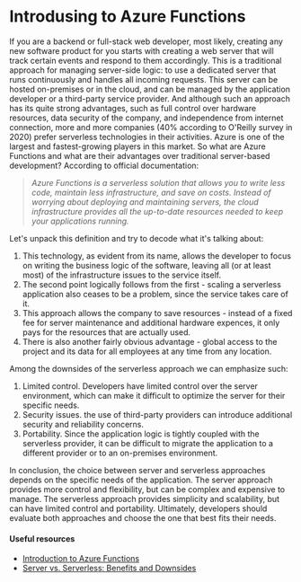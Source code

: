 # Introdusing to Azure Functions

If you are a backend or full-stack web developer, most likely, creating any new software product for you starts with creating a web server that will track certain events and respond to them accordingly. This is a traditional approach for managing server-side logic: to use a dedicated server that runs continuously and handles all incoming requests. This server can be hosted on-premises or in the cloud, and can be managed by the application developer or a third-party service provider. And although such an approach has its quite strong advantages, such as full control over hardware resources, data security of the company, and independence from internet connection, more and more companies (40% according to O'Reilly survey in 2020) prefer serverless technologies in their activities. Azure is one of the largest and fastest-growing players in this market. So what are Azure Functions and what are their advantages over traditional server-based development? According to official documentation:
> *Azure Functions is a serverless solution that allows you to write less code, maintain less infrastructure, and save on costs. Instead of worrying about deploying and maintaining servers, the cloud infrastructure provides all the up-to-date resources needed to keep your applications running.*

Let's unpack this definition and try to decode what it's talking about:
1. This technology, as evident from its name, allows the developer to focus on writing the business logic of the software, leaving all (or at least most) of the infrastructure issues to the service itself.
2. The second point logically follows from the first - scaling a serverless application also ceases to be a problem, since the service takes care of it.
3. This approach allows the company to save resources - instead of a fixed fee for server maintenance and additional hardware expences, it only pays for the resources that are actually used.
4. There is also another fairly obvious advantage - global access to the project and its data for all employees at any time from any location.

Among the downsides of the serverless approach we can emphasize such: 
1. Limited control. Developers have limited control over the server environment, which can make it difficult to optimize the server for their specific needs.
2. Security issues. the use of third-party providers can introduce additional security and reliability concerns.
3. Portability. Since the application logic is tightly coupled with the serverless provider, it can be difficult to migrate the application to a different provider or to an on-premises environment.

In conclusion, the choice between server and serverless approaches depends on the specific needs of the application. The server approach provides more control and flexibility, but can be complex and expensive to manage. The serverless approach provides simplicity and scalability, but can have limited control and portability. Ultimately, developers should evaluate both approaches and choose the one that best fits their needs.

#### Useful resources

- [Introduction to Azure Functions](https://learn.microsoft.com/en-us/azure/azure-functions/functions-overview)
- [Server vs. Serverless: Benefits and Downsides](https://nordicapis.com/server-vs-serverless-benefits-and-downsides/)